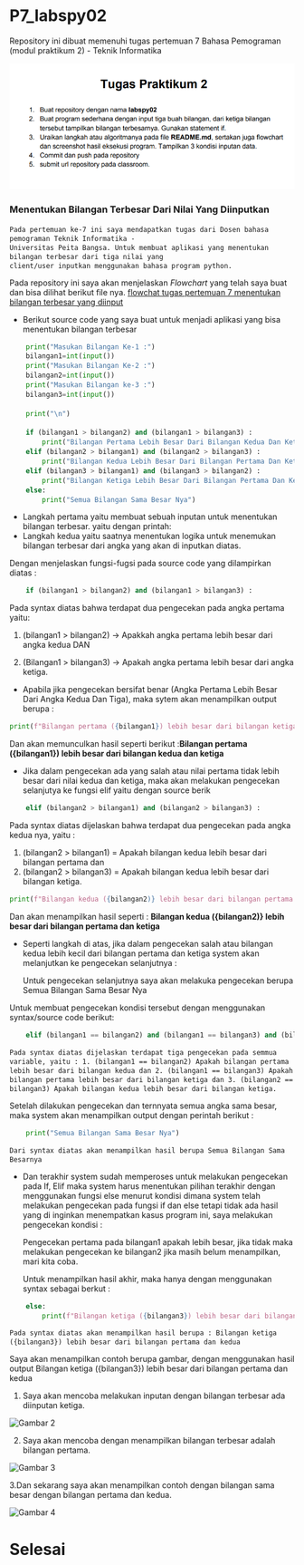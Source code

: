 # P7_labspy02

Repository ini dibuat memenuhi tugas pertemuan 7 Bahasa Pemograman (modul praktikum 2) - Teknik Informatika

![Gambar 1](Screenshots/Tugas.png)


### Menentukan Bilangan Terbesar Dari Nilai Yang Diinputkan

    Pada pertemuan ke-7 ini saya mendapatkan tugas dari Dosen bahasa pemograman Teknik Informatika - 
    Universitas Peita Bangsa. Untuk membuat aplikasi yang menentukan bilangan terbesar dari tiga nilai yang 
    client/user inputkan menggunakan bahasa program python.

Pada repository ini saya akan menjelaskan *Flowchart* yang telah saya buat dan bisa dilihat berikut file nya. [flowchat tugas pertemuan 7 menentukan bilangan terbesar yang diinput](flowerchat.pdf)

* Berikut source code yang saya buat untuk menjadi aplikasi yang bisa menentukan bilangan terbesar
````python
    print("Masukan Bilangan Ke-1 :")
    bilangan1=int(input())
    print("Masukan Bilangan Ke-2 :")
    bilangan2=int(input())
    print("Masukan Bilangan ke-3 :")
    bilangan3=int(input())

    print("\n")

    if (bilangan1 > bilangan2) and (bilangan1 > bilangan3) :
        print("Bilangan Pertama Lebih Besar Dari Bilangan Kedua Dan Ketiga")
    elif (bilangan2 > bilangan1) and (bilangan2 > bilangan3) :
        print("Bilangan Kedua Lebih Besar Dari Bilangan Pertama Dan Ketiga ")
    elif (bilangan3 > bilangan1) and (bilangan3 > bilangan2) :
        print("Bilangan Ketiga Lebih Besar Dari Bilangan Pertama Dan Kedua")
    else:
        print("Semua Bilangan Sama Besar Nya")
````
* Langkah pertama yaitu membuat sebuah inputan untuk menentukan bilangan terbesar. yaitu dengan printah:
* Langkah kedua yaitu saatnya menentukan logika untuk menemukan bilangan terbesar dari angka yang akan di inputkan diatas. 

Dengan menjelaskan fungsi-fugsi pada source code yang dilampirkan diatas : 

````python
    if (bilangan1 > bilangan2) and (bilangan1 > bilangan3) :
````
Pada syntax diatas bahwa terdapat dua pengecekan pada angka pertama yaitu: 

1. (bilangan1 > bilangan2) -> Apakkah angka pertama lebih besar dari angka kedua DAN

2. (Bilangan1 > bilangan3) -> Apakah angka pertama lebih besar dari angka ketiga.

* Apabila jika pengecekan bersifat benar (Angka Pertama Lebih Besar Dari Angka Kedua Dan Tiga), maka sytem akan menampilkan output berupa : 

````python
print(f"Bilangan pertama ({bilangan1}) lebih besar dari bilangan ketiga")
````
Dan akan memunculkan hasil seperti berikut :**Bilangan pertama ({bilangan1}) lebih besar dari bilangan kedua dan ketiga** 

* Jika dalam pengecekan ada yang salah atau nilai pertama tidak lebih besar dari nilai kedua dan ketiga, maka akan melakukan pengecekan selanjutya ke fungsi elif yaitu dengan source berik

````python
    elif (bilangan2 > bilangan1) and (bilangan2 > bilangan3) :
````    
Pada syntax diatas dijelaskan bahwa terdapat dua pengecekan pada angka kedua nya, yaitu :
1. (bilangan2 > bilangan1) = Apakah bilangan kedua lebih besar dari bilangan pertama dan
2. (bilangan2 > bilangan3) = Apakah bilangan kedua lebih besar dari bilangan ketiga. 

````python
print(f"Bilangan kedua ({bilangan2)} lebih besar dari bilangan pertama dan ketiga")
````
Dan akan menampilkan hasil seperti : **Bilangan kedua ({bilangan2)} lebih besar dari bilangan pertama dan ketiga**

* Seperti langkah di atas, jika dalam pengecekan salah atau bilangan kedua lebih kecil dari bilangan pertama dan ketiga system akan melanjutkan ke pengecekan selanjutnya :

    Untuk pengecekan selanjutnya saya akan melakuka pengecekan berupa Semua Bilangan Sama Besar Nya

Untuk membuat pengecekan kondisi tersebut dengan menggunakan syntax/source code berikut:

````python 
    elif (bilangan1 == bilangan2) and (bilangan1 == bilangan3) and (bilangan2 == bilangan3) 
````

    Pada syntax diatas dijelaskan terdapat tiga pengecekan pada semmua variable, yaitu : 1. (bilangan1 == bilangan2) Apakah bilangan pertama lebih besar dari bilangan kedua dan 2. (bilangan1 == bilangan3) Apakah bilangan pertama lebih besar dari bilangan ketiga dan 3. (bilangan2 == bilangan3) Apakah bilangan kedua lebih besar dari bilangan ketiga.

Setelah dilakukan pengecekan dan ternnyata semua angka sama besar, maka system akan menampilkan output dengan perintah berikut : 

````python
    print("Semua Bilangan Sama Besar Nya")
````

    Dari syntax diatas akan menampilkan hasil berupa Semua Bilangan Sama Besarnya

* Dan terakhir system sudah memperoses untuk melakukan pengecekan pada If, Elif maka system harus menentukan pilihan terakhir dengan menggunakan fungsi else menurut kondisi dimana system telah melakukan pengecekan pada fungsi if dan else tetapi tidak ada hasil yang di inginkan menempatkan kasus program ini, saya melakukan pengecekan kondisi :

    Pengecekan pertama pada bilangan1 apakah lebih besar, jika tidak maka melakukan pengecekan ke bilangan2 jika masih belum menampilkan, mari kita coba.

    Untuk menampilkan hasil akhir, maka hanya dengan menggunakan syntax sebagai berkut :
````python
    else:
        print(f"Bilangan ketiga ({bilangan3}) lebih besar dari bilangan pertama dan kedua")
`````

    Pada syntax diatas akan menampilkan hasil berupa : Bilangan ketiga ({bilangan3}) lebih besar dari bilangan pertama dan kedua

Saya akan menampilkan contoh berupa gambar, dengan menggunakan hasil output Bilangan ketiga ({bilangan3}) lebih besar dari bilangan pertama dan kedua 
1. Saya akan mencoba melakukan inputan dengan bilangan terbesar ada diinputan ketiga.

![Gambar 2](Screenshots/Hasil1.png)

2. Saya akan mencoba dengan menampilkan bilangan terbesar adalah bilangan pertama. 

![Gambar 3](Screenshots/Hasil2.png)

3.Dan sekarang saya akan menampilkan contoh dengan bilangan sama besar dengan bilangan pertama dan kedua. 

![Gambar 4](Screenshots/Hasil3.png)

# Selesai